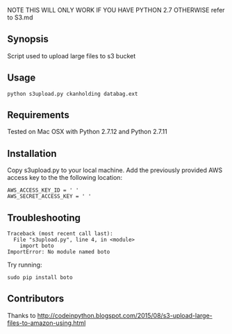 NOTE THIS WILL ONLY WORK IF YOU HAVE PYTHON 2.7 OTHERWISE refer to S3.md
## Synopsis

Script used to upload large files to s3 bucket

## Usage

```
python s3upload.py ckanholding databag.ext
```

## Requirements

Tested on Mac OSX with Python 2.7.12 and Python 2.7.11

## Installation

Copy s3upload.py to your local machine. Add the previously provided AWS access key to the the following location:

```
AWS_ACCESS_KEY_ID = ' '
AWS_SECRET_ACCESS_KEY = ' '
```

## Troubleshooting

```
Traceback (most recent call last):
  File "s3upload.py", line 4, in <module>
    import boto
ImportError: No module named boto
```
Try running:
```
sudo pip install boto
```


## Contributors

Thanks to http://codeinpython.blogspot.com/2015/08/s3-upload-large-files-to-amazon-using.html



